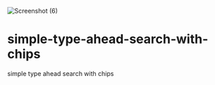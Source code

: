 ![Screenshot (6)](https://user-images.githubusercontent.com/15875200/112980808-f9062f80-9177-11eb-9601-6737a28a99bc.png)
# simple-type-ahead-search-with-chips
simple type ahead search with chips
